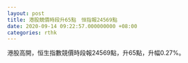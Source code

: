 ```yaml
---
layout: post
title: 港股競價時段升65點　恒指報24569點
date: 2020-09-14 09:22:57.000000000 +08:00
categories: rthk
---
```


港股高開，恒生指數競價時段報24569點，升65點，升幅0.27%。
